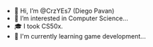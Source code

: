 - 👋 Hi, I’m @CrzYEs7 (Diego Pavan)
- 👀 I’m interested in Computer Science...
- 🎓 I took CS50x.
- 🌱 I'm currently learning game development...

<!---
CrzYEs7/CrzYEs7 is a ✨ special ✨ repository because its `README.md` (this file) appears on your GitHub profile.
You can click the Preview link to take a look at your changes.
--->
